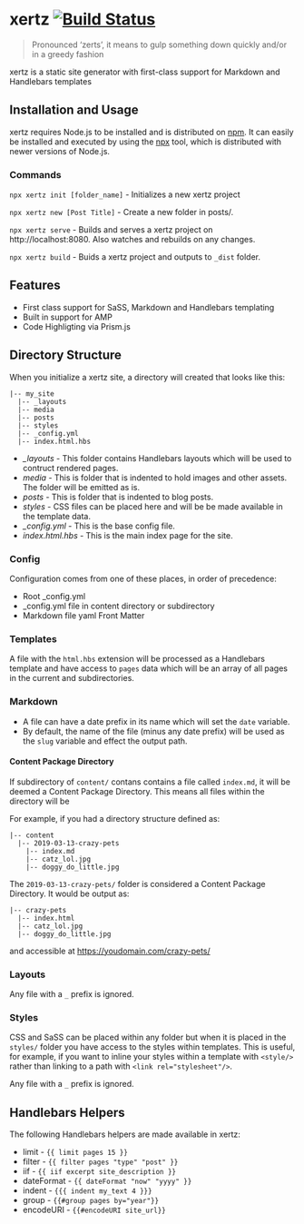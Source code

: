# xertz  [![Build Status](https://travis-ci.org/bradymholt/xertz.svg?branch=master)](https://travis-ci.org/bradymholt/xertz)

> Pronounced ‘zerts’, it means to gulp something down quickly and/or in a greedy fashion

xertz is a static site generator with first-class support for Markdown and Handlebars templates

## Installation and Usage

xertz requires Node.js to be installed and is distributed on [npm](https://npmjs.com).  It can easily be installed and executed by using the [npx](https://medium.com/@maybekatz/introducing-npx-an-npm-package-runner-55f7d4bd282b) tool, which is distributed with newer versions of Node.js.

### Commands

`npx xertz init [folder_name]` - Initializes a new xertz project

`npx xertz new [Post Title]` - Create a new folder in posts/.

`npx xertz serve` - Builds and serves a xertz project on http://localhost:8080.  Also watches and rebuilds on any changes.

`npx xertz build` - Buids a xertz project and outputs to `_dist` folder.

## Features

- First class support for SaSS, Markdown and Handlebars templating
- Built in support for AMP
- Code Highligting via Prism.js

## Directory Structure

When you initialize a xertz site, a directory will created that looks like this:

```
|-- my_site
  |-- _layouts
  |-- media
  |-- posts
  |-- styles
  |-- _config.yml
  |-- index.html.hbs
```

- *_layouts* - This folder contains Handlebars layouts which will be used to contruct rendered pages.
- *media* - This is folder that is indented to hold images and other assets.  The folder will be emitted as is.
- *posts* - This is folder that is indented to blog posts.
- *styles* - CSS files can be placed here and will be be made available in the template data.
- *_config.yml* - This is the base config file.
- *index.html.hbs* - This is the main index page for the site.

### Config

Configuration comes from one of these places, in order of precedence:

- Root _config.yml
- _config.yml file in content directory or subdirectory
- Markdown file yaml Front Matter

### Templates

A file with the `html.hbs` extension will be processed as a Handlebars template and have access to `pages` data which will be an array of all pages in the current and subdirectories.

### Markdown

- A file can have a date prefix in its name which will set the `date` variable.
- By default, the name of the file (minus any date prefix) will be used as the `slug` variable and effect the output path.

#### Content Package Directory

If subdirectory of `content/` contans contains a file called `index.md`, it will be deemed a Content Package Directory.  This means all files within the directory will be 

For example, if you had a directory structure defined as:

```
|-- content
  |-- 2019-03-13-crazy-pets
    |-- index.md
    |-- catz_lol.jpg
    |-- doggy_do_little.jpg  
```

The `2019-03-13-crazy-pets/` folder is considered a Content Package Directory.  It would be output as:

```
|-- crazy-pets
  |-- index.html
  |-- catz_lol.jpg
  |-- doggy_do_little.jpg  
```

and accessible at https://youdomain.com/crazy-pets/

### Layouts

Any file with a `_` prefix is ignored.

### Styles

CSS and SaSS can be placed within any folder but when it is placed in the `styles/` folder you have access to the styles within templates.  This is useful, for example, if you want to inline your styles within a template with `<style/>` rather than linking to a path with `<link rel="stylesheet"/>`.

Any file with a `_` prefix is ignored.

## Handlebars Helpers

The following Handlebars helpers are made available in xertz:

- limit - `{{ limit pages 15 }}`
- filter - `{{ filter pages "type" "post" }}`
- iif - `{{ iif excerpt site_description }}`
- dateFormat - `{{ dateFormat "now" "yyyy" }}`
- indent - `{{{ indent my_text 4 }}}`
- group - `{{#group pages by="year"}}`
- encodeURI - `{{#encodeURI site_url}}`

